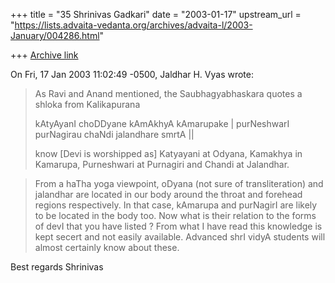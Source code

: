 +++
title = "35 Shrinivas Gadkari"
date = "2003-01-17"
upstream_url = "https://lists.advaita-vedanta.org/archives/advaita-l/2003-January/004286.html"

+++
[Archive link](https://lists.advaita-vedanta.org/archives/advaita-l/2003-January/004286.html)

On Fri, 17 Jan 2003 11:02:49 -0500, Jaldhar H. Vyas
<jaldhar at BRAINCELLS.COM> wrote:

>As Ravi and Anand mentioned, the Saubhagyabhaskara quotes a shloka from
>Kalikapurana
>
>kAtyAyanI choDDyane kAmAkhyA kAmarupake |
>purNeshwarI purNagirau chaNdi jalandhare smrtA ||
>
>know [Devi is worshipped as] Katyayani at Odyana, Kamakhya in Kamarupa,
>Purneshwari at Purnagiri and Chandi at Jalandhar.
>

>From a haTha yoga viewpoint, oDyana (not sure of transliteration)
and jalandhar are located in our body around the throat and forehead
regions respectively. In that case, kAmarupa and purNagirI are likely
to be located in the body too. Now what is their relation to
the forms of devI that you have listed ? From what I have read this
knowledge is kept secert and not easily available. Advanced shrI vidyA
students will almost certainly know about these.

Best regards
Shrinivas

